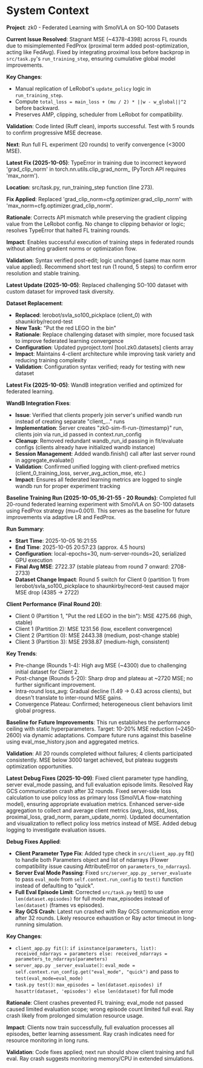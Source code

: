 # System Context

**Project**: zk0 - Federated Learning with SmolVLA on SO-100 Datasets

**Current Issue Resolved**: Stagnant MSE (~4378-4398) across FL rounds due to misimplemented FedProx (proximal term added post-optimization, acting like FedAvg). Fixed by integrating proximal loss before backprop in `src/task.py`'s `run_training_step`, ensuring cumulative global model improvements.

**Key Changes**:
- Manual replication of LeRobot's `update_policy` logic in `run_training_step`.
- Compute `total_loss = main_loss + (mu / 2) * ||w - w_global||^2` before backward.
- Preserves AMP, clipping, scheduler from LeRobot for compatibility.

**Validation**: Code linted (Ruff clean), imports successful. Test with 5 rounds to confirm progressive MSE decrease.

**Next**: Run full FL experiment (20 rounds) to verify convergence (<3000 MSE).

**Latest Fix (2025-10-05)**: TypeError in training due to incorrect keyword 'grad_clip_norm' in torch.nn.utils.clip_grad_norm_ (PyTorch API requires 'max_norm').

**Location**: src/task.py, run_training_step function (line 273).

**Fix Applied**: Replaced 'grad_clip_norm=cfg.optimizer.grad_clip_norm' with 'max_norm=cfg.optimizer.grad_clip_norm'.

**Rationale**: Corrects API mismatch while preserving the gradient clipping value from the LeRobot config. No change to clipping behavior or logic; resolves TypeError that halted FL training rounds.

**Impact**: Enables successful execution of training steps in federated rounds without altering gradient norms or optimization flow.

**Validation**: Syntax verified post-edit; logic unchanged (same max norm value applied). Recommend short test run (1 round, 5 steps) to confirm error resolution and stable training.

**Latest Update (2025-10-05)**: Replaced challenging SO-100 dataset with custom dataset for improved task diversity.

**Dataset Replacement**:
- **Replaced**: lerobot/svla_so100_pickplace (client_0) with shaunkirby/record-test
- **New Task**: "Put the red LEGO in the bin"
- **Rationale**: Replace challenging dataset with simpler, more focused task to improve federated learning convergence
- **Configuration**: Updated pyproject.toml [tool.zk0.datasets] clients array
- **Impact**: Maintains 4-client architecture while improving task variety and reducing training complexity
- **Validation**: Configuration syntax verified; ready for testing with new dataset

**Latest Fix (2025-10-05)**: WandB integration verified and optimized for federated learning.

**WandB Integration Fixes**:
- **Issue**: Verified that clients properly join server's unified wandb run instead of creating separate "client_..." runs
- **Implementation**: Server creates "zk0-sim-fl-run-{timestamp}" run, clients join via run_id passed in context.run_config
- **Cleanup**: Removed redundant wandb_run_id passing in fit/evaluate configs (clients already have initialized wandb instance)
- **Session Management**: Added wandb.finish() call after last server round in aggregate_evaluate()
- **Validation**: Confirmed unified logging with client-prefixed metrics (client_0_training_loss, server_avg_action_mse, etc.)
- **Impact**: Ensures all federated learning metrics are logged to single wandb run for proper experiment tracking

**Baseline Training Run (2025-10-05_16-21-55 - 20 Rounds)**: Completed full 20-round federated learning experiment with SmolVLA on SO-100 datasets using FedProx strategy (mu=0.001). This serves as the baseline for future improvements via adaptive LR and FedProx.

**Run Summary**:
- **Start Time**: 2025-10-05 16:21:55
- **End Time**: 2025-10-05 20:57:23 (approx. 4.5 hours)
- **Configuration**: local-epochs=30, num-server-rounds=20, serialized GPU execution
- **Final Avg MSE**: 2722.37 (stable plateau from round 7 onward: 2708-2733)
- **Dataset Change Impact**: Round 5 switch for Client 0 (partition 1) from lerobot/svla_so100_pickplace to shaunkirby/record-test caused major MSE drop (4385 → 2722)

**Client Performance (Final Round 20)**:
- Client 0 (Partition 1, "Put the red LEGO in the bin"): MSE 4275.66 (high, stable)
- Client 1 (Partition 2): MSE 1231.56 (low, excellent convergence)
- Client 2 (Partition 0): MSE 2443.38 (medium, post-change stable)
- Client 3 (Partition 3): MSE 2938.87 (medium-high, consistent)

**Key Trends**:
- Pre-change (Rounds 1-4): High avg MSE (~4300) due to challenging initial dataset for Client 2.
- Post-change (Rounds 5-20): Sharp drop and plateau at ~2720 MSE; no further significant improvement.
- Intra-round loss_avg: Gradual decline (1.49 → 0.43 across clients), but doesn't translate to inter-round MSE gains.
- Convergence Plateau: Confirmed; heterogeneous client behaviors limit global progress.

**Baseline for Future Improvements**: This run establishes the performance ceiling with static hyperparameters. Target: 10-20% MSE reduction (~2450-2600) via dynamic adaptations. Compare future runs against this baseline using eval_mse_history.json and aggregated metrics.

**Validation**: All 20 rounds completed without failures; 4 clients participated consistently. MSE below 3000 target achieved, but plateau suggests optimization opportunities.

**Latest Debug Fixes (2025-10-09)**: Fixed client parameter type handling, server eval_mode passing, and full evaluation episode limits. Resolved Ray GCS communication crash after 32 rounds. Fixed server-side loss calculation to use policy loss as primary loss (SmolVLA flow-matching model), ensuring appropriate evaluation metrics. Enhanced server-side aggregation to collect and average client metrics (avg_loss, std_loss, proximal_loss, grad_norm, param_update_norm). Updated documentation and visualization to reflect policy loss metrics instead of MSE. Added debug logging to investigate evaluation issues.

**Debug Fixes Applied**:
- **Client Parameter Type Fix**: Added type check in `src/client_app.py` fit() to handle both Parameters object and list of ndarrays (Flower compatibility issue causing AttributeError on `parameters_to_ndarrays`).
- **Server Eval Mode Passing**: Fixed `src/server_app.py` `_server_evaluate` to pass `eval_mode` from `self.context.run_config` to `test()` function instead of defaulting to "quick".
- **Full Eval Episode Limit**: Corrected `src/task.py` test() to use `len(dataset.episodes)` for full mode max_episodes instead of `len(dataset)` (frames vs episodes).
- **Ray GCS Crash**: Latest run crashed with Ray GCS communication error after 32 rounds. Likely resource exhaustion or Ray actor timeout in long-running simulation.

**Key Changes**:
- `client_app.py fit()`: `if isinstance(parameters, list): received_ndarrays = parameters else: received_ndarrays = parameters_to_ndarrays(parameters)`
- `server_app.py _server_evaluate()`: `eval_mode = self.context.run_config.get("eval_mode", "quick")` and pass to `test(eval_mode=eval_mode)`
- `task.py test()`: `max_episodes = len(dataset.episodes) if hasattr(dataset, 'episodes') else len(dataset)` for full mode

**Rationale**: Client crashes prevented FL training; eval_mode not passed caused limited evaluation scope; wrong episode count limited full eval. Ray crash likely from prolonged simulation resource usage.

**Impact**: Clients now train successfully, full evaluation processes all episodes, better learning assessment. Ray crash indicates need for resource monitoring in long runs.

**Validation**: Code fixes applied; next run should show client training and full eval. Ray crash suggests monitoring memory/CPU in extended simulations.
